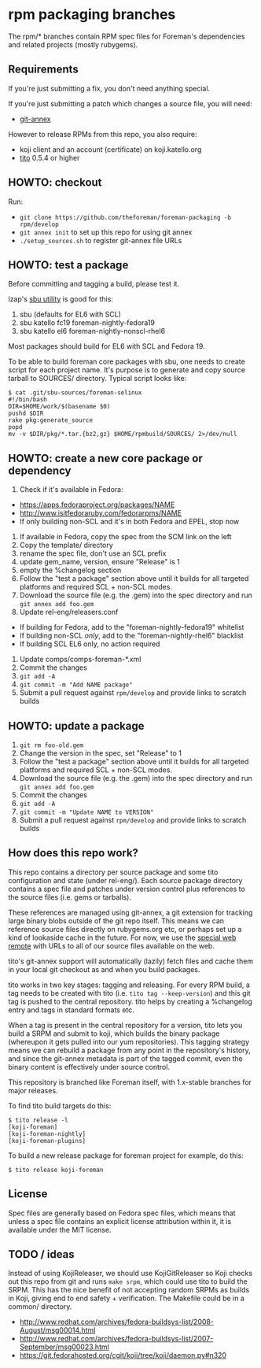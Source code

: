 # rpm packaging branches

The rpm/\* branches contain RPM spec files for Foreman's dependencies and
related projects (mostly rubygems).

## Requirements

If you're just submitting a fix, you don't need anything special.

If you're just submitting a patch which changes a source file, you will need:

* [git-annex](http://git-annex.branchable.com/)

However to release RPMs from this repo, you also require:

* koji client and an account (certificate) on koji.katello.org
* [tito](https://github.com/dgoodwin/tito) 0.5.4 or higher

## HOWTO: checkout

Run:

* `git clone https://github.com/theforeman/foreman-packaging -b rpm/develop`
* `git annex init` to set up this repo for using git annex
* `./setup_sources.sh` to register git-annex file URLs

## HOWTO: test a package

Before committing and tagging a build, please test it.

lzap's [sbu utility](https://github.com/lzap/bin-public/blob/master/sbu) is
good for this:

1. sbu (defaults for EL6 with SCL)
1. sbu katello fc19 foreman-nightly-fedora19
1. sbu katello el6 foreman-nightly-nonscl-rhel6

Most packages should build for EL6 with SCL and Fedora 19.

To be able to build foreman core packages with sbu, one needs to create script
for each project name. It's purpose is to generate and copy source tarball to
SOURCES/ directory. Typical script looks like:

    $ cat .git/sbu-sources/foreman-selinux
    #!/bin/bash
    DIR=$HOME/work/$(basename $0)
    pushd $DIR
    rake pkg:generate_source
    popd
    mv -v $DIR/pkg/*.tar.{bz2,gz} $HOME/rpmbuild/SOURCES/ 2>/dev/null

## HOWTO: create a new core package or dependency

1. Check if it's available in Fedora:
  * https://apps.fedoraproject.org/packages/NAME
  * http://www.isitfedoraruby.com/fedorarpms/NAME
  * If only building non-SCL and it's in both Fedora and EPEL, stop now
1. If available in Fedora, copy the spec from the SCM link on the left
1. Copy the template/ directory
  1. rename the spec file, don't use an SCL prefix
  1. update gem\_name, version, ensure "Release" is 1
  1. empty the %changelog section
1. Follow the "test a package" section above until it builds for all
   targeted platforms and required SCL + non-SCL modes.
1. Download the source file (e.g. the .gem) into the spec directory and run
   `git annex add foo.gem`
1. Update rel-eng/releasers.conf
  * If building for Fedora, add to the "foreman-nightly-fedora19" whitelist
  * If building non-SCL *only*, add to the "foreman-nightly-rhel6" blacklist
  * If building SCL EL6 only, no action required
1. Update comps/comps-foreman-\*.xml
1. Commit the changes
  1. `git add -A`
  1. `git commit -m "Add NAME package"`
1. Submit a pull request against `rpm/develop` and provide links to scratch
   builds

## HOWTO: update a package

1. `git rm foo-old.gem`
1. Change the version in the spec, set "Release" to 1
1. Follow the "test a package" section above until it builds for all
   targeted platforms and required SCL + non-SCL modes.
1. Download the source file (e.g. the .gem) into the spec directory and run
   `git annex add foo.gem`
1. Commit the changes
  1. `git add -A`
  1. `git commit -m "Update NAME to VERSION"`
1. Submit a pull request against `rpm/develop` and provide links to scratch
   builds

## How does this repo work?

This repo contains a directory per source package and some tito configuration
and state (under rel-eng/).  Each source package directory contains a spec
file and patches under version control plus references to the source files
(i.e. gems or tarballs).

These references are managed using git-annex, a git extension for tracking
large binary blobs outside of the git repo itself.  This means we can
reference source files directly on rubygems.org etc, or perhaps set up a kind
of lookaside cache in the future.  For now, we use the [special web remote](http://git-annex.branchable.com/tips/using_the_web_as_a_special_remote/)
with URLs to all of our source files available on the web.

tito's git-annex support will automatically (lazily) fetch files and cache
them in your local git checkout as and when you build packages.

tito works in two key stages: tagging and releasing.  For every RPM build, a
tag needs to be created with tito (i.e. `tito tag --keep-version`) and this
git tag is pushed to the central repository.  tito helps by creating a
%changelog entry and tags in standard formats etc.

When a tag is present in the central repository for a version, tito lets you
build a SRPM and submit to koji, which builds the binary package (whereupon it
gets pulled into our yum repositories).  This tagging strategy means we can
rebuild a package from any point in the repository's history, and since the
git-annex metadata is part of the tagged commit, even the binary content is
effectively under source control.

This repository is branched like Foreman itself, with 1.x-stable branches
for major releases.

To find tito build targets do this:

    $ tito release -l
    [koji-foreman]
    [koji-foreman-nightly]
    [koji-foreman-plugins]

To build a new release package for foreman project for example, do this:

    $ tito release koji-foreman

## License

Spec files are generally based on Fedora spec files, which means that unless a
spec file contains an explicit license attribution within it, it is available
under the MIT license.

## TODO / ideas

Instead of using KojiReleaser, we should use KojiGitReleaser so Koji checks
out this repo from git and runs `make srpm`, which could use tito to build
the SRPM.  This has the nice benefit of not accepting random SRPMs as builds
in Koji, giving end to end safety + verification.  The Makefile could be in a
common/ directory.

  * http://www.redhat.com/archives/fedora-buildsys-list/2008-August/msg00014.html
  * http://www.redhat.com/archives/fedora-buildsys-list/2007-September/msg00023.html
  * https://git.fedorahosted.org/cgit/koji/tree/koji/daemon.py#n320
